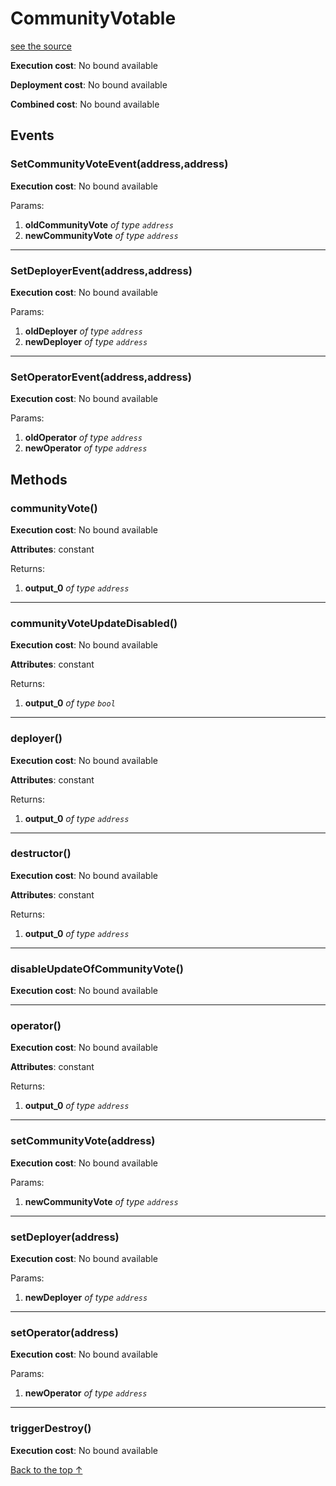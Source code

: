 # CommunityVotable
[see the source](git+https://github.com/hubiinetwork/nahmii-contracts/tree/master/contracts/CommunityVotable.sol)


**Execution cost**: No bound available

**Deployment cost**: No bound available

**Combined cost**: No bound available


## Events
### SetCommunityVoteEvent(address,address)


**Execution cost**: No bound available


Params:

1. **oldCommunityVote** *of type `address`*
2. **newCommunityVote** *of type `address`*

--- 
### SetDeployerEvent(address,address)


**Execution cost**: No bound available


Params:

1. **oldDeployer** *of type `address`*
2. **newDeployer** *of type `address`*

--- 
### SetOperatorEvent(address,address)


**Execution cost**: No bound available


Params:

1. **oldOperator** *of type `address`*
2. **newOperator** *of type `address`*


## Methods
### communityVote()


**Execution cost**: No bound available

**Attributes**: constant



Returns:


1. **output_0** *of type `address`*

--- 
### communityVoteUpdateDisabled()


**Execution cost**: No bound available

**Attributes**: constant



Returns:


1. **output_0** *of type `bool`*

--- 
### deployer()


**Execution cost**: No bound available

**Attributes**: constant



Returns:


1. **output_0** *of type `address`*

--- 
### destructor()


**Execution cost**: No bound available

**Attributes**: constant



Returns:


1. **output_0** *of type `address`*

--- 
### disableUpdateOfCommunityVote()


**Execution cost**: No bound available




--- 
### operator()


**Execution cost**: No bound available

**Attributes**: constant



Returns:


1. **output_0** *of type `address`*

--- 
### setCommunityVote(address)


**Execution cost**: No bound available


Params:

1. **newCommunityVote** *of type `address`*


--- 
### setDeployer(address)


**Execution cost**: No bound available


Params:

1. **newDeployer** *of type `address`*


--- 
### setOperator(address)


**Execution cost**: No bound available


Params:

1. **newOperator** *of type `address`*


--- 
### triggerDestroy()


**Execution cost**: No bound available




[Back to the top ↑](#communityvotable)
